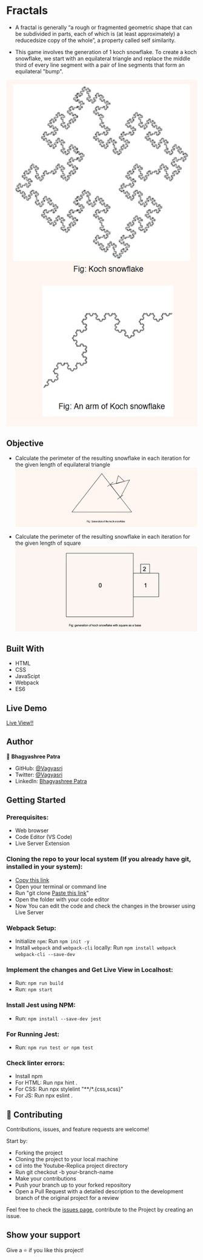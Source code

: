 # Fractals

- A fractal is generally “a rough or fragmented geometric shape that can be subdivided in parts, each of which is (at least approximately) a reducedsize copy of the whole”, a property called self similarity.

- This game involves the generation of 1 koch snowflake. To create a koch snowflake, we start with an equilateral triangle and replace the middle third of every line segment with a pair of line segments that form an equilateral "bump".

![Snowflake](1.png)

## Objective
- Calculate the perimeter of the resulting snowflake in each iteration for the given length of equilateral triangle
  ![TriPerimeter](2.png)

- Calculate the perimeter of the resulting snowflake in each iteration for the given length of square
  ![SqPerimeter](3.png)

## Built With

- HTML
- CSS
- JavaScipt
- Webpack
- ES6

## Live Demo

[Live View!!](https://vagyasri.github.io/Fractals/dist/)

## Author

👤 **Bhagyashree Patra**

- GitHub: [@Vagyasri](https://github.com/Vagyasri)
- Twitter: [@Vagyasri](https://twitter.com/Vagyasri)
- LinkedIn: [Bhagyashree Patra](https://www.linkedin.com/in/bhagyashree-patra-029bb059/)

## Getting Started

### Prerequisites:

- Web browser
- Code Editor (VS Code)
- Live Server Extension

### Cloning the repo to your local system (If you already have git, installed in your system):

- [Copy this link](https://github.com/Vagyasri/Fractals.git)
- Open your terminal or command line
- Run "git clone [Paste this link](https://github.com/Vagyasri/Fractals.git)"
- Open the folder with your code editor
- Now You can edit the code and check the changes in the browser using Live Server

### Webpack Setup:

- Initialize `npm`: Run `npm init -y`
- Install `webpack` and  `webpack-cli` locally: Run `npm install webpack webpack-cli --save-dev`

### Implement the changes and Get Live View in Localhost:

- Run: `npm run build`
- Run: `npm start`

### Install Jest using NPM:
- Run: `npm install --save-dev jest`

### For Running Jest:
- Run: `npm run test or npm test`

### Check linter errors:

- Install npm
- For HTML: Run npx hint .
- For CSS: Run npx stylelint "**/*.{css,scss}"
- For JS: Run npx eslint .

## 🤝 Contributing

Contributions, issues, and feature requests are welcome!

Start by:

- Forking the project
- Cloning the project to your local machine
- cd into the Youtube-Replica project directory
- Run git checkout -b your-branch-name
- Make your contributions
- Push your branch up to your forked repository
- Open a Pull Request with a detailed description to the development branch of the original project for a review

Feel free to check the [issues page](https://github.com/Vagyasri/Fractals/issues), contribute to the Project by creating an issue.


## Show your support
Give a ⭐️ if you like this project!

